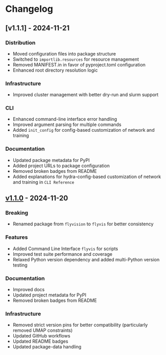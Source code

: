 # Changelog

## [v1.1.1] - 2024-11-21

### Distribution
- Moved configuration files into package structure
- Switched to `importlib.resources` for resource management
- Removed MANIFEST.in in favor of pyproject.toml configuration
- Enhanced root directory resolution logic

### Infrastructure
- Improved cluster management with better dry-run and slurm support

### CLI
- Enhanced command-line interface error handling
- Improved argument parsing for multiple commands
- Added `init_config` for config-based customization of network and training

### Documentation
- Updated package metadata for PyPI
- Added project URLs to package configuration
- Removed broken badges from README
- Added explanations for hydra-config-based customization of network and training in `CLI Reference`

## [v1.1.0] - 2024-11-20

### Breaking
- Renamed package from `flyvision` to `flyvis` for better consistency

### Features
- Added Command Line Interface `flyvis` for scripts
- Improved test suite performance and coverage
- Relaxed Python version dependency and added multi-Python version testing

### Documentation
- Improved docs
- Updated project metadata for PyPI
- Removed broken badges from README

### Infrastructure
- Removed strict version pins for better compatibility (particularly removed UMAP constraints)
- Updated GitHub workflows
- Updated README badges
- Updated package-data handling

[v1.1.0]: https://github.com/TuragaLab/flyvis/releases/tag/v1.1.0
